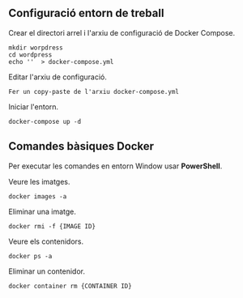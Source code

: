 ## Configuració entorn de treball

Crear el directori arrel i l'arxiu de configuració de Docker Compose.
```
mkdir worpdress  
cd wordpress
echo ''  > docker-compose.yml
```

Editar l'arxiu de configuració.
```
Fer un copy-paste de l'arxiu docker-compose.yml
```

Iniciar l'entorn.
```
docker-compose up -d
```


## Comandes bàsiques Docker 
Per executar les comandes en entorn Window usar **PowerShell**.

Veure les imatges.
```
docker images -a
```

Eliminar una imatge.
```
docker rmi -f {IMAGE ID}
```

Veure els contenidors.
```
docker ps -a
```

Eliminar un contenidor.
```
docker container rm {CONTAINER ID}
```